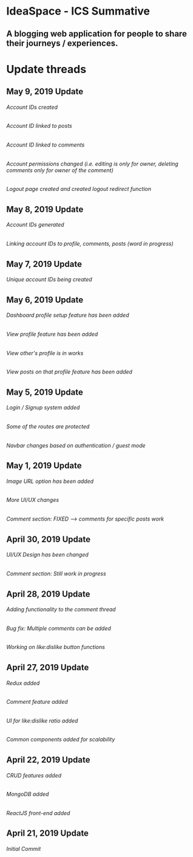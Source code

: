 # IdeaSpace - ICS Summative

## A blogging web application for people to share their journeys / experiences.

# Update threads

## May 9, 2019 Update

###### Account IDs created

###### Account ID linked to posts

###### Account ID linked to comments

###### Account permissions changed (i.e. editing is only for owner, deleting comments only for owner of the comment)

###### Logout page created and created logout redirect function

## May 8, 2019 Update

###### Account IDs generated

###### Linking account IDs to profile, comments, posts (word in progress)

## May 7, 2019 Update

###### Unique account IDs being created

## May 6, 2019 Update

###### Dashboard profile setup feature has been added

###### View profile feature has been added

###### View other's profile is in works

###### View posts on that profile feature has been added

## May 5, 2019 Update

###### Login / Signup system added

###### Some of the routes are protected

###### Navbar changes based on authentication / guest mode

## May 1, 2019 Update

###### Image URL option has been added

###### More UI/UX changes

###### Comment section: FIXED --> comments for specific posts work

## April 30, 2019 Update

###### UI/UX Design has been changed

###### Comment section: Still work in progress

## April 28, 2019 Update

###### Adding functionality to the comment thread

###### Bug fix: Multiple comments can be added

###### Working on like:dislike button functions

## April 27, 2019 Update

###### Redux added

###### Comment feature added

###### UI for like:dislike ratio added

###### Common components added for scalability

## April 22, 2019 Update

###### CRUD features added

###### MongoDB added

###### ReactJS front-end added

## April 21, 2019 Update

###### Initial Commit
